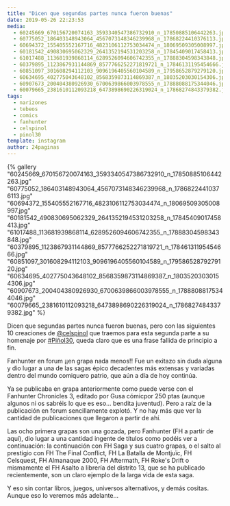 ```yaml
---
title: "Dicen que segundas partes nunca fueron buenas"
date: 2019-05-26 22:23:53
media: 
  - 60245669_670156720074163_3593340547386732910_n_17850885106442263.jpg
  - 60775052_186403148943064_4567073148346239968_n_17868224410376113.jpg
  - 60694372_155405552167716_4823106112753034474_n_18069509305008997.jpg
  - 60181542_490830695062329_2641352194531203258_n_17845409017458413.jpg
  - 61017488_113681939868114_6289526094606742355_n_17888304598343848.jpg
  - 60379895_1123867931144869_8577766252271819721_n_17846131195454666.jpg
  - 60851097_301608294112103_9096196405560104589_n_17958652879279120.jpg
  - 60634695_402775043648102_8568359873114869387_n_18035203030154306.jpg
  - 60907673_200404380926930_6700639866003978555_n_17888088175344046.jpg
  - 60079665_2381610112093218_6473898690226319024_n_17868274843379382.jpg
tags: 
  - narizones
  - tebeos
  - comics
  - fanhunter
  - celspinol
  - pinol30
template: instagram
author: 24paginas
---
```


{% gallery "60245669_670156720074163_3593340547386732910_n_17850885106442263.jpg" "60775052_186403148943064_4567073148346239968_n_17868224410376113.jpg" "60694372_155405552167716_4823106112753034474_n_18069509305008997.jpg" "60181542_490830695062329_2641352194531203258_n_17845409017458413.jpg" "61017488_113681939868114_6289526094606742355_n_17888304598343848.jpg" "60379895_1123867931144869_8577766252271819721_n_17846131195454666.jpg" "60851097_301608294112103_9096196405560104589_n_17958652879279120.jpg" "60634695_402775043648102_8568359873114869387_n_18035203030154306.jpg" "60907673_200404380926930_6700639866003978555_n_17888088175344046.jpg" "60079665_2381610112093218_6473898690226319024_n_17868274843379382.jpg" %}

Dicen que segundas partes nunca fueron buenas, pero con las siguientes 10 creaciones de [@celspinol](https://instagram.com/celspinol) que traemos para esta segunda parte a su homenaje por [#Piñol30](/etiquetas/pinol30), queda claro que es una frase fallida de principio a fin.

Fanhunter en forum ¡¡en grapa nada menos!! Fue un exitazo sin duda alguna y dio lugar a una de las sagas épico decadentes más extensas y variadas dentro del mundo comiquero patrio, que aún a día de hoy continúa.

Ya se publicaba en grapa anteriormente como puede verse con el Fanhunter Chronicles 3, editado por Gusa cómicpor 250 ptas (aunque algunos ni os sabréis lo que es eso... bendita juventud). Pero a raíz de la publicación en forum sencillamente explotó. Y no hay más que ver la cantidad de publicaciones que llegaron a partir de ahí.

Las ocho primera grapas son una gozada, pero Fanhunter (FH a partir de aquí), dio lugar a una cantidad ingente de títulos como podéis ver a continuación: la continuación con FH Saga y sus cuatro grapas, o el salto al prestigio con FH The Final Conflict, FH La Batalla de Montjuïc, FH Celsquest, FH Almanaque 2000, FH Aftermath, FH Roke's Drift o mismamente el FH Asalto a librería del distrito 13, que se ha publicado recientemente, son un claro ejemplo de la larga vida de esta saga.

Y eso sin contar libros, juegos, universos alternativos, y demás cositas. Aunque eso lo veremos más adelante...
